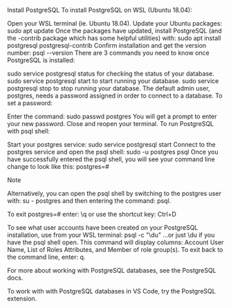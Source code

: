 Install PostgreSQL
To install PostgreSQL on WSL (Ubuntu 18.04):

Open your WSL terminal (ie. Ubuntu 18.04).
Update your Ubuntu packages: sudo apt update
Once the packages have updated, install PostgreSQL (and the -contrib package which has some helpful utilities) with: sudo apt install postgresql postgresql-contrib
Confirm installation and get the version number: psql --version
There are 3 commands you need to know once PostgreSQL is installed:

sudo service postgresql status for checking the status of your database.
sudo service postgresql start to start running your database.
sudo service postgresql stop to stop running your database.
The default admin user, postgres, needs a password assigned in order to connect to a database. To set a password:

Enter the command: sudo passwd postgres
You will get a prompt to enter your new password.
Close and reopen your terminal.
To run PostgreSQL with psql shell:

Start your postgres service: sudo service postgresql start
Connect to the postgres service and open the psql shell: sudo -u postgres psql
Once you have successfully entered the psql shell, you will see your command line change to look like this: postgres=#

 Note

Alternatively, you can open the psql shell by switching to the postgres user with: su - postgres and then entering the command: psql.

To exit postgres=# enter: \q or use the shortcut key: Ctrl+D

To see what user accounts have been created on your PostgreSQL installation, use from your WSL terminal: psql -c "\du" ...or just \du if you have the psql shell open. This command will display columns: Account User Name, List of Roles Attributes, and Member of role group(s). To exit back to the command line, enter: q.

For more about working with PostgreSQL databases, see the PostgreSQL docs.

To work with with PostgreSQL databases in VS Code, try the PostgreSQL extension.